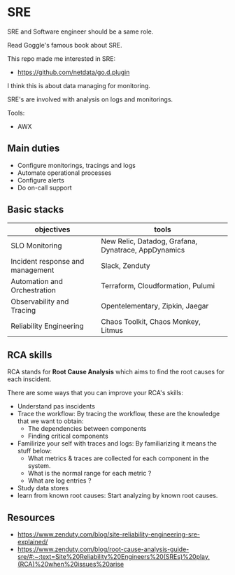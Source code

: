 # SRE

SRE and Software engineer should be a same role. 

Read Goggle's famous book about SRE.

This repo made me interested in SRE:

- https://github.com/netdata/go.d.plugin

I think this is about data managing for monitoring.

SRE's are involved with analysis on logs and monitorings. 

Tools:
- AWX

## Main duties

- Configure monitorings, tracings and logs
- Automate operational processes
- Configure alerts
- Do on-call support

## Basic stacks

| objectives | tools |
|----------|------|
| SLO Monitoring | New Relic, Datadog, Grafana, Dynatrace, AppDynamics |
| Incident response and management | Slack, Zenduty |
| Automation and Orchestration  |Terraform, Cloudformation, Pulumi |
| Observability and Tracing  |Opentelementary, Zipkin, Jaegar |
| Reliability Engineering |Chaos Toolkit, Chaos Monkey, Litmus |

## RCA skills

RCA stands for **Root Cause Analysis** which aims to find the root causes for each inscident. 

There are some ways that you can improve your RCA's skills: 
- Understand pas inscidents
- Trace the workflow: By tracing the workflow, these are the knowledge that we want to obtain:
    - The dependencies between components
    - Finding critical components
- Familirize your self with traces and logs: By familiarizing it means the stuff below:
    - What metrics & traces are collected for each component in the system. 
    - What is the normal range for each metric ? 
    - What are log entries ? 
- Study data stores
- learn from known root causes: Start analyzing by known root causes. 

## Resources 

- https://www.zenduty.com/blog/site-reliability-engineering-sre-explained/
- https://www.zenduty.com/blog/root-cause-analysis-guide-sre/#:~:text=Site%20Reliability%20Engineers%20(SREs)%20play,(RCA)%20when%20issues%20arise

